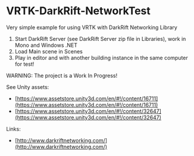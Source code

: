 # VRTK-DarkRift-NetworkTest
Very simple example for using VRTK with DarkRift Networking Library

1) Start DarkRift Server (see DarkRift Server zip file in Libraries), work in Mono and Windows .NET
2) Load Main scene in Scenes 
3) Play in editor and with another building instance in the same computer for test!

WARNING: The project is a Work In Progress!

See Unity assets:

* [https://www.assetstore.unity3d.com/en/#!/content/16711](https://www.assetstore.unity3d.com/en/#!/content/16711)
* [https://www.assetstore.unity3d.com/en/#!/content/32647](https://www.assetstore.unity3d.com/en/#!/content/32647)

Links:

- [http://www.darkriftnetworking.com/](http://www.darkriftnetworking.com/)